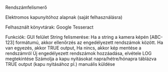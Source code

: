 Rendszámfelismerő

Elektromos kapunyitóhoz alapnak (saját felhasználásra)

Felhasznált könyvtárak:
  Google Tesseract

Funkciók:
  GUI felület
  String felismerése:
    Ha a string a kamera képén [ABC-123] formátumú, akkor ellenőrzés az engedélyezett rendszámok között.
      Ha van egyezés, akkor TRUE output,
      Ha nincs, akkor kép mentése a rendszámról
  Új engedélyezett rendszámok hozzáadása, elvétele
  LOG megtekintése
  Számolja a kapu nyitásokat napra/hétre/hónapra táblázva
  TRUE output (kapu nyitásához pl.) manuális küldése
